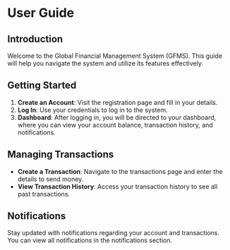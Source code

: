 # User Guide

## Introduction

Welcome to the Global Financial Management System (GFMS). This guide will help you navigate the system and utilize its features effectively.

## Getting Started

1. **Create an Account**: Visit the registration page and fill in your details.
2. **Log In**: Use your credentials to log in to the system.
3. **Dashboard**: After logging in, you will be directed to your dashboard, where you can view your account balance, transaction history, and notifications.

## Managing Transactions

- **Create a Transaction**: Navigate to the transactions page and enter the details to send money.
- **View Transaction History**: Access your transaction history to see all past transactions.

## Notifications

Stay updated with notifications regarding your account and transactions. You can view all notifications in the notifications section.
